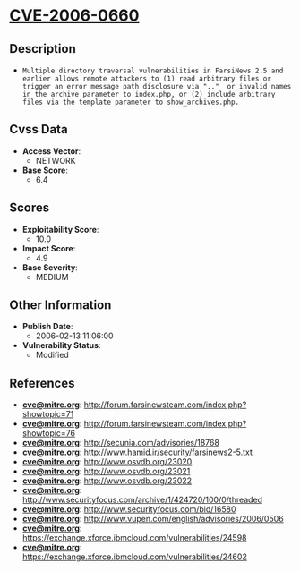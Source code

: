 
# [CVE-2006-0660](https://cve.mitre.org/cgi-bin/cvename.cgi?name=CVE-2006-0660)

## Description

- `Multiple directory traversal vulnerabilities in FarsiNews 2.5 and earlier allows remote attackers to (1) read arbitrary files or trigger an error message path disclosure via ".."  or invalid names in the archive parameter to index.php, or (2) include arbitrary files via the template parameter to show_archives.php.`

## Cvss Data

- **Access Vector**:
  - NETWORK
- **Base Score**:
  - 6.4

## Scores

- **Exploitability Score**:
  - 10.0
- **Impact Score**:
  - 4.9
- **Base Severity**:
  - MEDIUM

## Other Information

- **Publish Date**:
  - 2006-02-13 11:06:00
- **Vulnerability Status**:
  - Modified

## References

- **cve@mitre.org**: http://forum.farsinewsteam.com/index.php?showtopic=71
- **cve@mitre.org**: http://forum.farsinewsteam.com/index.php?showtopic=76
- **cve@mitre.org**: http://secunia.com/advisories/18768
- **cve@mitre.org**: http://www.hamid.ir/security/farsinews2-5.txt
- **cve@mitre.org**: http://www.osvdb.org/23020
- **cve@mitre.org**: http://www.osvdb.org/23021
- **cve@mitre.org**: http://www.osvdb.org/23022
- **cve@mitre.org**: http://www.securityfocus.com/archive/1/424720/100/0/threaded
- **cve@mitre.org**: http://www.securityfocus.com/bid/16580
- **cve@mitre.org**: http://www.vupen.com/english/advisories/2006/0506
- **cve@mitre.org**: https://exchange.xforce.ibmcloud.com/vulnerabilities/24598
- **cve@mitre.org**: https://exchange.xforce.ibmcloud.com/vulnerabilities/24602
